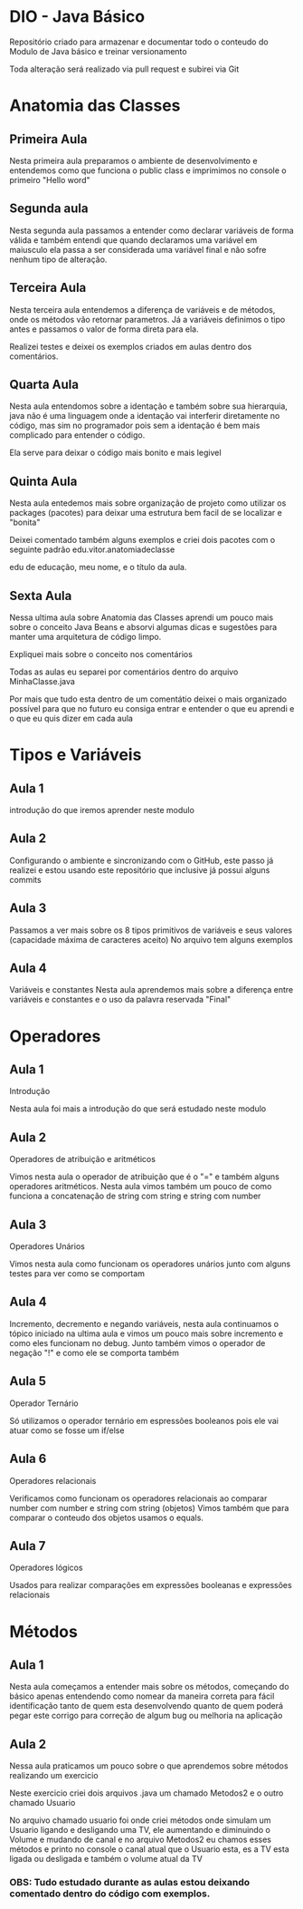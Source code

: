 # DIO - Java Básico

Repositório criado para armazenar e documentar todo o conteudo do Modulo de Java básico e treinar versionamento

Toda alteração será realizado via pull request e subirei via Git

# Anatomia das Classes

## Primeira Aula

Nesta primeira aula preparamos o ambiente de desenvolvimento e entendemos como que funciona o public class e imprimimos no console o primeiro "Hello word"

## Segunda aula

Nesta segunda aula passamos a entender como declarar variáveis de forma válida e também entendi que quando declaramos uma variável em maiusculo ela passa a ser considerada uma variável final e não sofre nenhum tipo de alteração.

## Terceira Aula

Nesta terceira aula entendemos a diferença de variáveis e de métodos, onde os métodos vão retornar parametros. Já a variáveis definimos o tipo antes e passamos o valor de forma direta para ela.

Realizei testes e deixei os exemplos criados em aulas dentro dos comentários.

## Quarta Aula

Nesta aula entendomos sobre a identação e também sobre sua hierarquia, java não é uma linguagem onde a identação vai interferir diretamente no código, mas sim no programador pois sem a identação é bem mais complicado para entender o código. 

Ela serve para deixar o código mais bonito e mais legivel

## Quinta Aula

Nesta aula entedemos mais sobre organização de projeto como utilizar os packages (pacotes) para deixar uma estrutura bem facil de se localizar e "bonita"

Deixei comentado também alguns exemplos e criei dois pacotes com o seguinte padrão edu.vitor.anatomiadeclasse 

edu de educação, meu nome, e o título da aula.

## Sexta Aula
Nessa ultima aula sobre Anatomia das Classes aprendi um pouco mais sobre o conceito Java Beans e absorvi algumas dicas e sugestões para manter uma arquitetura de código limpo. 

Expliquei mais sobre o conceito nos comentários

Todas as aulas eu separei por comentários dentro do arquivo MinhaClasse.java 

Por mais que tudo esta dentro de um comentátio deixei o mais organizado possível para que no futuro eu consiga entrar e entender o que eu aprendi e o que eu quis dizer em cada aula

##

# Tipos e Variáveis

## Aula 1 

introdução do que iremos aprender neste modulo

## Aula 2 

Configurando o ambiente e sincronizando com o GitHub, este passo já realizei e estou usando este repositório que inclusive já possui alguns commits

## Aula 3

Passamos a ver mais sobre os 8 tipos primitivos de variáveis e seus valores (capacidade  máxima de caracteres aceito) No arquivo tem alguns exemplos 

## Aula 4

Variáveis e constantes
Nesta aula aprendemos mais sobre a diferença entre variáveis e constantes e o uso da palavra reservada "Final"

# Operadores

## Aula 1

Introdução

Nesta aula foi mais a introdução do que será estudado neste modulo

## Aula 2 

Operadores de atribuição e aritméticos

Vimos nesta aula o operador de atribuição que é o "=" e também alguns operadores aritméticos. Nesta aula vimos também um pouco de como funciona a concatenação de string com string e string com number

## Aula 3

Operadores Unários

Vimos nesta aula como funcionam os operadores unários junto com alguns testes para ver como se comportam

## Aula 4

Incremento, decremento e negando variáveis, nesta aula continuamos o tópico iniciado na ultima aula e vimos um pouco mais sobre incremento e como eles funcionam no debug. Junto também vimos o operador de negação "!" e como ele se comporta também

## Aula 5 

Operador Ternário

Só utilizamos o operador ternário em espressões booleanos pois ele vai atuar como se fosse um if/else

## Aula 6 

Operadores relacionais

Verificamos como funcionam os operadores relacionais ao comparar number com number e string com string (objetos)
Vimos também que para comparar o conteudo dos objetos usamos o equals.

## Aula 7 

Operadores lógicos

Usados para realizar comparações em expressões booleanas e expressões relacionais 

# Métodos

## Aula 1

Nesta aula começamos a entender mais sobre os métodos, começando do básico apenas entendendo como nomear da maneira correta para fácil identificação tanto de quem esta desenvolvendo quanto de quem poderá pegar este corrigo para correção de algum bug ou melhoria na aplicação

## Aula 2

Nessa aula praticamos um pouco sobre o que aprendemos sobre métodos realizando um exercicio

Neste exercicio criei dois arquivos .java um chamado Metodos2 e o outro chamado Usuario

No arquivo chamado usuario foi onde criei métodos onde simulam um Usuario ligando e desligando uma TV, ele aumentando e diminuindo o Volume e mudando de canal e no arquivo Metodos2 eu chamos esses métodos e printo no console o canal atual que o Usuario esta, es a TV esta ligada ou desligada e também o volume atual da TV

### OBS: Tudo estudado durante as aulas estou deixando comentado dentro do código com exemplos.